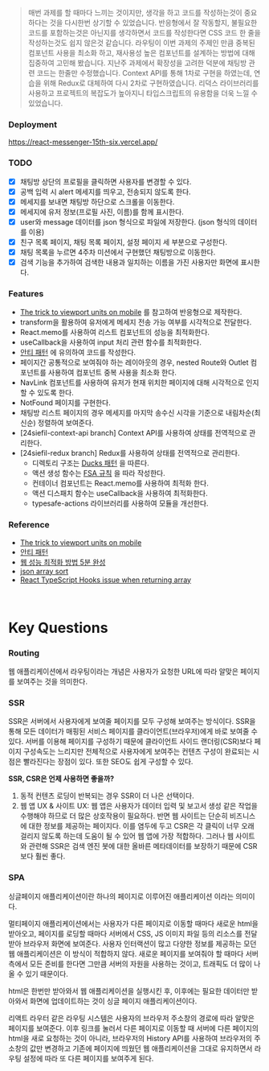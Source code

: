> 매번 과제를 할 때마다 느끼는 것이지만, 생각을 하고 코드를 작성하는것이 중요하다는 것을 다시한번 상기할 수 있었습니다. 반응형에서 잘 작동할지, 불필요한 코드를 포함하는것은 아닌지를 생각하면서 코드를 작성한다면 CSS 코드 한 줄을 작성하는것도 쉽지 않은것 같습니다. 라우팅이 이번 과제의 주제인 만큼 중복된 컴포넌트 사용을 최소화 하고, 재사용성 높은 컴포넌트를 설계하는 방법에 대해 집중하여 고민해 봤습니다. 지난주 과제에서 확장성을 고려한 덕분에 채팅방 관련 코드는 한줄만 수정했습니다. Context API를 통해 1차로 구현을 하였는데, 연습을 위해 Redux로 대체하여 다시 2차로 구현하였습니다. 리덕스 라이브러리를 사용하고 프로젝트의 복잡도가 높아지니 타입스크립트의 유용함을 더욱 느낄 수 있었습니다.

### Deployment

https://react-messenger-15th-six.vercel.app/

### TODO

- [x] 채팅방 상단의 프로필을 클릭하면 사용자를 변경할 수 있다.
- [x] 공백 입력 시 alert 메세지를 띄우고, 전송되지 않도록 한다.
- [x] 메세지를 보내면 채팅방 하단으로 스크롤을 이동한다.
- [x] 메세지에 유저 정보(프로필 사진, 이름)를 함께 표시한다.
- [x] user와 message 데이터를 json 형식으로 파일에 저장한다. (json 형식의 데이터를 이용)
- [x] 친구 목록 페이지, 채팅 목록 페이지, 설정 페이지 세 부분으로 구성한다.
- [x] 채팅 목록을 누르면 4주차 미션에서 구현했던 채팅방으로 이동한다.
- [x] 검색 기능을 추가하여 검색한 내용과 일치하는 이름을 가진 사용자만 화면에 표시한다.

### Features

- [The trick to viewport units on mobile](https://css-tricks.com/the-trick-to-viewport-units-on-mobile/) 를 참고하여 반응형으로 제작한다.
- transform을 활용하여 유저에게 메세지 전송 가능 여부를 시각적으로 전달한다.
- React.memo를 사용하여 리스트 컴포넌트의 성능을 최적화한다.
- useCallback을 사용하여 input 처리 관련 함수를 최적화한다.
- [안티 패턴](https://ui.toast.com/fe-guide/ko_ANTI-PATTERN) 에 유의하여 코드를 작성한다. 
- 페이지간 공통적으로 보여줘야 하는 레이아웃의 경우, nested Route와 Outlet 컴포넌트를 사용하여 컴포넌트 중복 사용을 최소화 한다.
- NavLink 컴포넌트를 사용하여 유저가 현재 위치한 페이지에 대해 시각적으로 인지할 수 있도록 한다.
- NotFound 페이지를 구현한다.
- 채팅방 리스트 페이지의 경우 메세지를 마지막 송수신 시각을 기준으로 내림차순(최신순) 정렬하여 보여준다.
- [24siefil-context-api branch] Context API를 사용하여 상태를 전역적으로 관리한다. 
- [24siefil-redux branch] Redux를 사용하여 상태를 전역적으로 관리한다.
  - 디렉토리 구조는  [Ducks 패턴](https://github.com/erikras/ducks-modular-redux) 을 따른다.
  - 액션 생성 함수는  [FSA 규칙](https://github.com/redux-utilities/flux-standard-action) 을 따라 작성한다.
  - 컨테이너 컴포넌트는 React.memo를 사용하여 최적화 한다.
  - 액션 디스패치 함수는 useCallback을 사용하여 최적화한다.
  - typesafe-actions 라이브러리를 사용하여 모듈을 개선한다.


### Reference

- [The trick to viewport units on mobile](https://css-tricks.com/the-trick-to-viewport-units-on-mobile/)
- [안티 패턴](https://ui.toast.com/fe-guide/ko_ANTI-PATTERN)
- [웹 성능 최적화 방법 5분 완성](https://velog.io/@hsecode/%EC%B5%9C%EC%A0%81%ED%99%94-%EC%9B%B9-%EC%84%B1%EB%8A%A5-%EC%B5%9C%EC%A0%81%ED%99%94-%EB%B0%A9%EB%B2%95-5%EB%B6%84-%EC%99%84%EC%84%B1)
- [json array sort](https://dreamjy.tistory.com/92)
- [React TypeScript Hooks issue when returning array](https://www.puruvj.dev/blog/get-to-know-typescript--react-hooks-return-array-issue)

<br>

# Key Questions

### Routing

웹 애플리케이션에서 라우팅이라는 개념은 사용자가 요청한 URL에 따라 알맞은 페이지를 보여주는 것을 의미한다.

### SSR

SSR은 서버에서 사용자에게 보여줄 페이지를 모두 구성해 보여주는 방식이다. SSR을 통해 모든 데이터가 매핑된 서비스 페이지를 클라이언트(브라우저)에게 바로 보여줄 수 있다. 서버를 이용해 페이지를 구성하기 때문에 클라이언트 사이드 랜더링(CSR)보다 페이지 구성속도는 느리지만 전체적으로 사용자에게 보여주는 컨텐츠 구성이 완료되는 시점은 빨라진다는 장점이 있다. 또한 SEO도 쉽게 구성할 수 있다.

**SSR, CSR은 언제 사용하면 좋을까?**

1. 동적 컨텐츠 로딩이 반복되는 경우 SSR이 더 나은 선택이다.
2. 웹 앱 UX & 사이트 UX: 웹 앱은 사용자가 데이터 입력 및 보고서 생성 같은 작업을 수행해야 하므로 더 많은 상호작용이 필요하다. 반면 웹 사이트는 단순히 비즈니스에 대한 정보를 제공하는 페이지다. 이를 염두에 두고 CSR은 각 클릭이 너무 오래 걸리지 않도록 하는데 도움이 될 수 있어 웹 앱에 가장 적합하다. 그러나 웹 사이트와 관련해 SSR은 검색 엔진 봇에 대한 올바른 메타데이터를 보장하기 때문에 CSR보다 훨씬 좋다.

### SPA

싱글페이지 애플리케이션이란 하나의 페이지로 이루어진 애플리케이션 이라는 의미이다.

멀티페이지 애플리케이션에서는 사용자가 다른 페이지로 이동할 때마다 새로운 html을 받아오고, 페이지를 로딩할 때마다 서버에서 CSS, JS 이미지 파일 등의 리소스를 전달받아 브라우저 화면에 보여준다. 사용자 인터랙션이 많고 다양한 정보를 제공하는 모던 웹 애플리케이션은 이 방식이 적합하지 않다. 새로운 페이지를 보여줘야 할 때마다 서버 측에서 모든 준비를 한다면 그만큼 서버의 자원을 사용하는 것이고, 트래픽도 더 많이 나올 수 있기 때문이다.

html은 한번만 받아와서 웹 애플리케이션을 실행시킨 후, 이후에는 필요한 데이터만 받아와서 화면에 업데이트하는 것이 싱글 페이지 애플리케이션이다.

리액트 라우터 같은 라우팅 시스템은 사용자의 브라우저 주소창의 경로에 따라 알맞은 페이지를 보여준다. 이후 링크를 눌러서 다른 페이지로 이동할 때 서버에 다른 페이지의 html을 새로 요청하는 것이 아니라, 브라우저의 History API를 사용하여 브라우저의 주소창의 값만 변경하고 기존에 페이지에 띄웠던 웹 애플리케이션을 그대로 유지하면서 라우팅 설정에 따라 또 다른 페이지를 보여주게 된다.